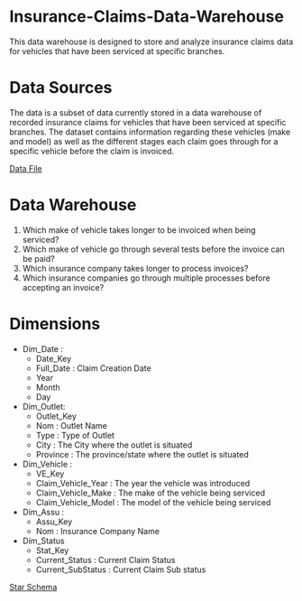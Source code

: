 # Insurance-Claims-Data-Warehouse
This data warehouse is designed to store and analyze insurance claims data for vehicles that have been serviced at specific branches.
# Data Sources 
The data is a subset of data currently stored in a data warehouse of recorded insurance claims for vehicles that have been serviced at specific branches. The dataset contains information regarding these vehicles (make and model) as well as the different stages each claim goes through for a specific vehicle before the claim is invoiced.

 [Data File](OurData.xlsx)
 # Data Warehouse
1. Which make of vehicle takes longer to be invoiced when being serviced? 
2. Which make of vehicle go through several tests before the invoice can be paid?
3. Which insurance company takes longer to process invoices? 
4. Which insurance companies go through multiple processes before accepting an invoice?

# Dimensions

+ Dim_Date : 
  - Date_Key
  - Full_Date : Claim Creation Date
  - Year
  - Month
  - Day
+ Dim_Outlet:
  - Outlet_Key
  - Nom : Outlet Name
  - Type : Type of Outlet
  - City : The City where the outlet is situated
  - Province : The province/state where the outlet is situated
+ Dim_Vehicle :
  - VE_Key
  - Claim_Vehicle_Year : The year the vehicle was introduced
  - Claim_Vehicle_Make : The make of the vehicle being serviced
  - Claim_Vehicle_Model : The model of the vehicle being serviced
+ Dim_Assu :
  - Assu_Key
  - Nom : Insurance Company Name
+ Dim_Status
  - Stat_Key
  - Current_Status : Current Claim Status
  - Current_SubStatus : Current Claim Sub status
 
 [Star Schema](star_schema.PNG)
